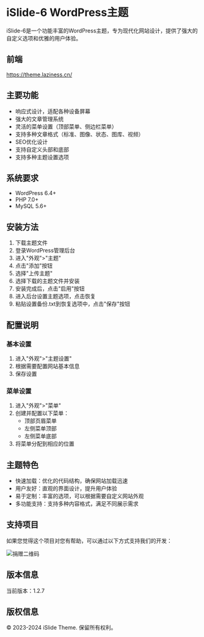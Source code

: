# iSlide-6 WordPress主题

iSlide-6是一个功能丰富的WordPress主题，专为现代化网站设计，提供了强大的自定义选项和优雅的用户体验。

## 前端

https://theme.laziness.cn/

## 主要功能

- 响应式设计，适配各种设备屏幕
- 强大的文章管理系统
- 灵活的菜单设置（顶部菜单、侧边栏菜单）
- 支持多种文章格式（标准、图像、状态、图库、视频）
- SEO优化设计
- 支持自定义头部和底部
- 支持多种主题设置选项

## 系统要求

- WordPress 6.4+
- PHP 7.0+
- MySQL 5.6+

## 安装方法

1. 下载主题文件
2. 登录WordPress管理后台
3. 进入"外观">"主题"
4. 点击"添加"按钮
5. 选择"上传主题"
6. 选择下载的主题文件并安装
7. 安装完成后，点击"启用"按钮
8. 进入后台设置主题选项，点击恢复
9. 粘贴设置备份.txt到恢复选项中，点击"保存"按钮

## 配置说明

### 基本设置

1. 进入"外观">"主题设置"
2. 根据需要配置网站基本信息
3. 保存设置

### 菜单设置

1. 进入"外观">"菜单"
2. 创建并配置以下菜单：
   - 顶部页眉菜单
   - 左侧菜单顶部
   - 左侧菜单底部
3. 将菜单分配到相应的位置

## 主题特色

- 快速加载：优化的代码结构，确保网站加载迅速
- 用户友好：直观的界面设计，提升用户体验
- 易于定制：丰富的选项，可以根据需要自定义网站外观
- 多功能支持：支持多种内容格式，满足不同展示需求

## 支持项目

如果您觉得这个项目对您有帮助，可以通过以下方式支持我们的开发：

![捐赠二维码](https://islide.laziness.cn/wp-content/uploads/2025/05/IMG_5009.jpg)

## 版本信息

当前版本：1.2.7

## 版权信息

© 2023-2024 iSlide Theme. 保留所有权利。 
